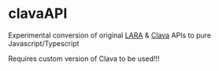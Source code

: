 # clavaAPI

Experimental conversion of original [LARA](https://github.com/specs-feup/lara-framework/) & [Clava](https://github.com/specs-feup/clava/) APIs to pure Javascript/Typescript

Requires custom version of Clava to be used!!!
